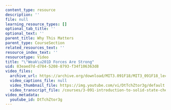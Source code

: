 ```yaml
---
content_type: resource
description: ''
file: null
learning_resource_types: []
optional_tab_title: ''
optional_text: ''
parent_title: Why This Matters
parent_type: CourseSection
related_resources_text: ''
resource_index_text: ''
resourcetype: Video
title: "\"Weak\u201D Forces Are Strong"
uid: 83eaed7d-d784-5208-8793-f34f106363d8
video_files:
  archive_url: https://archive.org/download/MIT3.091F18/MIT3_091F18_lec14_wtm_300k.mp4
  video_captions_file: null
  video_thumbnail_file: https://img.youtube.com/vi/DtTchZtor3g/default.jpg
  video_transcript_file: /courses/3-091-introduction-to-solid-state-chemistry-fall-2018/66c32ccbaa53b7287806939e861443f4_DtTchZtor3g.pdf
video_metadata:
  youtube_id: DtTchZtor3g
---
```

